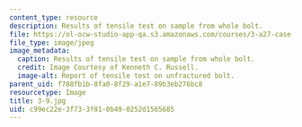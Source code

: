 ```yaml
---
content_type: resource
description: Results of tensile test on sample from whole bolt.
file: https://ol-ocw-studio-app-qa.s3.amazonaws.com/courses/3-a27-case-studies-in-forensic-metallurgy-fall-2007/c99ec22e3f733f810b490252d1565685_3-9.jpg
file_type: image/jpeg
image_metadata:
  caption: Results of tensile test on sample from whole bolt.
  credit: Image Courtesy of Kenneth C. Russell.
  image-alt: Report of tensile test on unfractured bolt.
parent_uid: f788fb1b-8fa0-8f29-a1e7-89b3eb276bc8
resourcetype: Image
title: 3-9.jpg
uid: c99ec22e-3f73-3f81-0b49-0252d1565685
---
```

